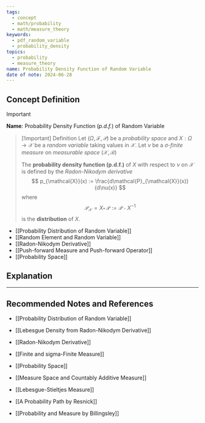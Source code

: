 ```yaml
---
tags:
  - concept
  - math/probability
  - math/measure_theory
keywords:
  - pdf_random_variable
  - probability_density
topics:
  - probability
  - measure_theory
name: Probability Density Function of Random Variable
date of note: 2024-06-28
---
```


## Concept Definition

>[!important]
>**Name**: Probability Density Function (*p.d.f.*) of Random Variable

>[!important] Definition
>Let $(\Omega, \mathscr{F}, \mathcal{P})$ be a *probability space* and $X: \Omega \to \mathcal{X}$ be a *random variable* taking values in $\mathcal{X}$.  Let $\nu$  be a  *$\sigma$-finite measure* on *measurable space* $(\mathcal{X}, \mathscr{B})$
>
>The **probability density function (p.d.f.)**  of $X$ with respect to $\nu$ on $\mathcal{X}$ is defined by the *Radon-Nikodym derivative*
>$$
>p_{\mathcal{X}}(x) := \frac{d\mathcal{P}_{\mathcal{X}}(x)}{d\nu(x)}
>$$
>where 
>$$
>\mathcal{P}_{\mathcal{X}} = X_{*}\,\mathcal{P} := \mathcal{P} \circ X^{-1}
>$$
>is the **distribution** of $X$.


- [[Probability Distribution of Random Variable]]
- [[Random Element and Random Variable]]
- [[Radon-Nikodym Derivative]]
- [[Push-forward Measure and Push-forward Operator]]
- [[Probability Space]]



## Explanation





-----------
##  Recommended Notes and References


- [[Probability Distribution of Random Variable]]
- [[Lebesgue Density from Radon-Nikodym Derivative]]
- [[Radon-Nikodym Derivative]]
- [[Finite and sigma-Finite Measure]]
- [[Probability Space]]

- [[Measure Space and Countably Additive Measure]]
- [[Lebesgue-Stieltjes Measure]]



- [[A Probability Path by Resnick]]
- [[Probability and Measure by Billingsley]]